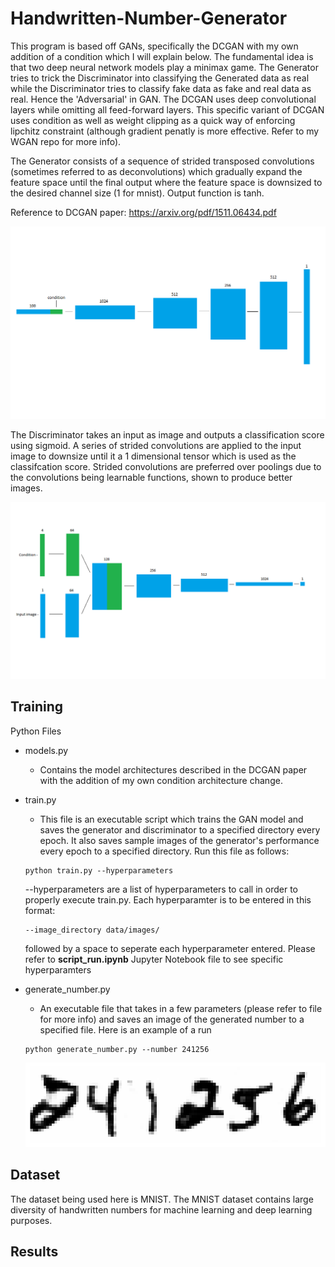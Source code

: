 # Handwritten-Number-Generator
This program is based off GANs, specifically the DCGAN with my own addition of a condition which I will explain below. The fundamental idea is that two deep neural network models play a minimax game. The Generator tries to trick the Discriminator into classifying the Generated data as real while the Discriminator tries to classify fake data as fake and real data as real. Hence the 'Adversarial' in GAN. The DCGAN uses deep convolutional layers while omitting all feed-forward layers. This specific variant of DCGAN uses condition as well as weight clipping as a quick way of enforcing lipchitz constraint (although gradient penatly is more effective. Refer to my WGAN repo for more info).

The Generator consists of a sequence of strided transposed convolutions (sometimes referred to as deconvolutions) which gradually expand the feature space until the final output where the feature space is downsized to the desired channel size (1 for mnist). Output function is tanh.

Reference to DCGAN paper: https://arxiv.org/pdf/1511.06434.pdf

![](data/uploads/CDCGAN_generator.png)

The Discriminator takes an input as image and outputs a classification score using sigmoid. A series of strided convolutions are applied to the input image to downsize until it a 1 dimensional tensor which is used as the classifcation score. Strided convolutions are preferred over poolings due to the convolutions being learnable functions, shown to produce better images.

![](data/uploads/CDCGAN_discriminator.png)

## Training

Python Files
  - models.py
    - Contains the model architectures described in the DCGAN paper with the addition of my own condition architecture change.
  
    
  - train.py
    - This file is an executable script which trains the GAN model and saves the generator and discriminator to a specified directory every epoch. It also saves sample images of the generator's performance every epoch to a specified directory. Run this file as follows:
    ```
    python train.py --hyperparameters
    ```
    --hyperparameters are a list of hyperparameters to call in order to properly execute train.py. Each hyperparamter is to be entered in this format:
    ```
    --image_directory data/images/
    ```
    followed by a space to seperate each hyperparameter entered. Please refer to **script_run.ipynb** Jupyter Notebook file to see specific hyperparamters
    
  - generate_number.py
    - An executable file that takes in a few parameters (please refer to file for more info) and saves an image of the generated number to a specified file.
    Here is an example of a run
    ```
    python generate_number.py --number 241256
    ```
    ![](data/uploads/generated_number2.png)

## Dataset

The dataset being used here is MNIST. The MNIST dataset contains large diversity of handwritten numbers for machine learning and deep learning purposes.

## Results
